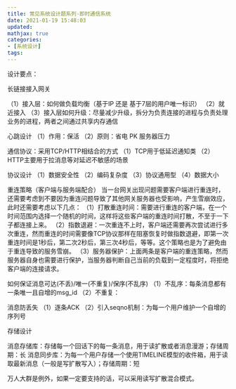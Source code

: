 ```yaml
---
title: 常见系统设计题系列-即时通信系统
date: 2021-01-19 15:48:03
updated:
mathjax: true
categories:
- [系统设计]
tags: 
---
```


设计要点：

长链接接入网关

（1）接入层：如何做负载均衡（基于IP 还是 基于7层的用户唯一标识）
（2）就近接入
（3）接入层如何升级：尽量减少升级，拆分为负责连接的进程与负责处理业务的进程，两者之间通过共享内存通信

<!-- more -->

心跳设计
（1）作用：保活
（2）原则：省电 PK 服务器压力

通信协议：采用TCP/HTTP相结合的方式
（1）TCP用于低延迟通知类
（2）HTTP主要用于拉消息等对延迟不敏感的场景

协议设计
（1）数据安全性
（2）编码复杂度
（3）协议通用型
（4）数据大小

重连策略（客户端与服务端配合）
当一台网关出现问题需要客户端进行重连时，还需要考虑到不要因为重连问题导致了其他网关服务器也受影响，产生雪崩效应，此时还需要考虑以下几点：
（1）打散重连时间：需要进行重连的客户端，在一个时间范围内选择一个随机的时间，这样将这些客户端的重连时间打散，不至于一下子都连接上来。
（2）指数退避：一次重连不上时，客户端还需要再次尝试进行多次重连，然而重连的时间需要像TCP协议那样在阻塞恢复时做指数退避，即第一次重连时间是1秒后，第二次2秒后，第三次4秒后，等等。这个策略也是为了避免由于重连导致的服务雪崩。
（3）服务器保护：上面两条是客户端的重连策略，然而服务器自身也需要进行保护，当服务器判断自己当前的负载到一定程度时，将拒绝客户端的连接请求。

如何保证消息可达(不丢)/唯一(不重复)/保序(不乱序)
（1）不乱序：每条消息都有一条唯一且自增的msg_id
（2）不重复：

消息防丢失
（1）逐条ACK
（2）引入seqno机制：为每一个用户维护一个自增的序列号

存储设计

消息存储库：存储每一个回话下的每一条消息，用于读扩散或者消息漫游；存储周期：长
消息同步库：为每一个用户存储一个使用TIMELINE模型的收件箱，用于读取最新消息（一般是写扩散写入）；存储周期：短

万人大群是例外，如果一定要支持的话，可以采用读写扩散混合模式。

